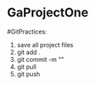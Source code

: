 # GaProjectOne
#GitPractices:
1. save all project files
2. git add .
3. git commit -m "<text here>"
4. git pull
5. git push
